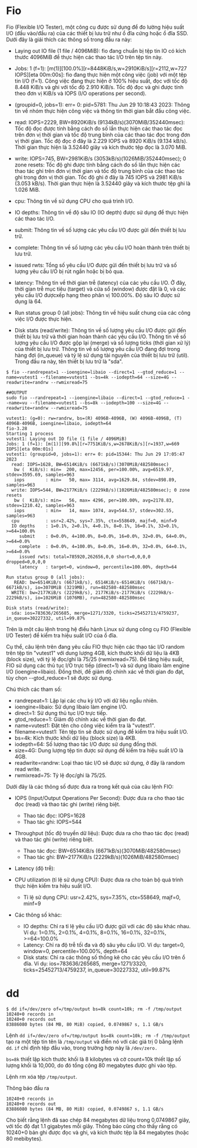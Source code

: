 # Fio
Fio (Flexible I/O Tester), một công cụ được sử dụng để đo lường hiệu suất I/O (đầu vào/đầu ra) của các thiết bị lưu trữ như ổ đĩa cứng hoặc ổ đĩa SSD. Dưới đây là giải thích các thông số trong đầu ra này:

- Laying out IO file (1 file / 4096MiB): fio đang chuẩn bị tệp tin IO có kích thước 4096MiB để thực hiện các thao tác I/O trên tệp tin này.
- Jobs: 1 (f=1): [m(1)][100.0%][r=8448KiB/s,w=2910KiB/s][r=2112,w=727 IOPS][eta 00m:00s]: fio đang thực hiện một công việc (job) với một tệp tin I/O (f=1). Công việc đang thực hiện ở 100% hiệu suất, đọc với tốc độ 8.448 KiB/s và ghi với tốc độ 2.910 KiB/s. Tốc độ đọc và ghi được tính theo đơn vị KiB/s và IOPS (I/O operations per second).
- (groupid=0, jobs=1): err= 0: pid=5781: Thu Jun 29 10:18:43 2023: Thông tin về nhóm thực hiện công việc và thông tin thời gian bắt đầu công việc.
- read: IOPS=2229, BW=8920KiB/s (9134kB/s)(3070MiB/352440msec): Tốc độ đọc được tính bằng cách đo số lần thực hiện các thao tác đọc trên đơn vị thời gian và tốc độ trung bình của các thao tác đọc trong đơn vị thời gian. Tốc độ đọc ở đây là 2.229 IOPS và 8920 KiB/s (9.134 kB/s). Thời gian thực hiện là 3.52440 giây và kích thước tệp đọc là 3.070 MiB.
- write: IOPS=745, BW=2981KiB/s (3053kB/s)(1026MiB/352440msec); 0 zone resets: Tốc độ ghi được tính bằng cách đo số lần thực hiện các thao tác ghi trên đơn vị thời gian và tốc độ trung bình của các thao tác ghi trong đơn vị thời gian. Tốc độ ghi ở đây là 745 IOPS và 2981 KiB/s (3.053 kB/s). Thời gian thực hiện là 3.52440 giây và kích thước tệp ghi là 1.026 MiB.
- cpu: Thông tin về sử dụng CPU cho quá trình I/O.
- IO depths: Thông tin về độ sâu IO (IO depth) được sử dụng để thực hiện các thao tác I/O.
- submit: Thông tin về số lượng các yêu cầu I/O được gửi đến thiết bị lưu trữ.
- complete: Thông tin về số lượng các yêu cầu I/O hoàn thành trên thiết bị lưu trữ.
- issued rwts: Tổng số yêu cầu I/O được gửi đến thiết bị lưu trữ và số lượng yêu cầu I/O bị rút ngắn hoặc bị bỏ qua.
- latency: Thông tin về thời gian trễ (latency) của các yêu cầu I/O. Ở đây, thời gian trễ mục tiêu (target) và cửa sổ (window) được đặt là 0, và các yêu cầu I/O đượcxếp hạng theo phân vị 100.00%. Độ sâu IO được sử dụng là 64.

- Run status group 0 (all jobs): Thông tin về hiệu suất chung của các công việc I/O được thực hiện.
- Disk stats (read/write): Thông tin về số lượng yêu cầu I/O được gửi đến thiết bị lưu trữ và thời gian hoàn thành các yêu cầu I/O. Thông tin về số lượng yêu cầu I/O được gộp lại (merge) và số lượng ticks (thời gian xử lý) của thiết bị lưu trữ. Thông tin về số lượng yêu cầu I/O đang đợi trong hàng đợi (in_queue) và tỷ lệ sử dụng tài nguyên của thiết bị lưu trữ (util). Trong đầu ra này, tên thiết bị lưu trữ là "sda".



```
$ fio --randrepeat=1 --ioengine=libaio --direct=1 --gtod_reduce=1 --name=vutest1 --filename=vutest1 --bs=4k --iodepth=64 --size=4G --readwrite=randrw --rwmixread=75

##OUTPUT
sudo fio --randrepeat=1 --ioengine=libaio --direct=1 --gtod_reduce=1 --name=vu --filename=vutest1 --bs=8k --iodepth=100 --size=4G --readwrite=randrw --rwmixread=75

vutest1: (g=0): rw=randrw, bs=(R) 4096B-4096B, (W) 4096B-4096B, (T) 4096B-4096B, ioengine=libaio, iodepth=64
fio-3.28
Starting 1 process
vutest1: Laying out IO file (1 file / 4096MiB)
Jobs: 1 (f=1): [m(1)][99.8%][r=7751KiB/s,w=2678KiB/s][r=1937,w=669 IOPS][eta 00m:01s] 
vutest1: (groupid=0, jobs=1): err= 0: pid=15344: Thu Jun 29 17:05:47 2023
  read: IOPS=1628, BW=6514KiB/s (6671kB/s)(3070MiB/482580msec)
   bw (  KiB/s): min=  200, max=12456, per=100.00%, avg=6519.97, stdev=3595.69, samples=963
   iops        : min=   50, max= 3114, avg=1629.84, stdev=898.89, samples=963
  write: IOPS=544, BW=2177KiB/s (2229kB/s)(1026MiB/482580msec); 0 zone resets
   bw (  KiB/s): min=   56, max= 4296, per=100.00%, avg=2178.83, stdev=1210.42, samples=963
   iops        : min=   14, max= 1074, avg=544.57, stdev=302.55, samples=963
  cpu          : usr=2.42%, sys=7.35%, ctx=558649, majf=0, minf=9
  IO depths    : 1=0.1%, 2=0.1%, 4=0.1%, 8=0.1%, 16=0.1%, 32=0.1%, >=64=100.0%
     submit    : 0=0.0%, 4=100.0%, 8=0.0%, 16=0.0%, 32=0.0%, 64=0.0%, >=64=0.0%
     complete  : 0=0.0%, 4=100.0%, 8=0.0%, 16=0.0%, 32=0.0%, 64=0.1%, >=64=0.0%
     issued rwts: total=785920,262656,0,0 short=0,0,0,0 dropped=0,0,0,0
     latency   : target=0, window=0, percentile=100.00%, depth=64

Run status group 0 (all jobs):
   READ: bw=6514KiB/s (6671kB/s), 6514KiB/s-6514KiB/s (6671kB/s-6671kB/s), io=3070MiB (3219MB), run=482580-482580msec
  WRITE: bw=2177KiB/s (2229kB/s), 2177KiB/s-2177KiB/s (2229kB/s-2229kB/s), io=1026MiB (1076MB), run=482580-482580msec

Disk stats (read/write):
  sda: ios=783636/265685, merge=1271/3320, ticks=25452713/4759237, in_queue=30227332, util=99.87%

```


Trên là một câu lệnh trong hệ điều hành Linux sử dụng công cụ FIO (Flexible I/O Tester) để kiểm tra hiệu suất I/O của ổ đĩa.

Cụ thể, câu lệnh trên đang yêu cầu FIO thực hiện các thao tác I/O random trên tệp tin "vutest1" với dung lượng 4GB, kích thước khối dữ liệu là 4KB (block size), với tỷ lệ đọc/ghi là 75/25 (rwmixread=75). Để tăng hiệu suất, FIO sử dụng các thủ tục I/O trực tiếp (direct=1) và sử dụng libaio làm engine I/O (ioengine=libaio). Đồng thời, để giảm độ chính xác về thời gian đo đạt, tùy chọn --gtod_reduce=1 sẽ được sử dụng.

Chú thích các tham số:
- randrepeat=1: Lặp lại các chu kỳ I/O với dữ liệu ngẫu nhiên.
- ioengine=libaio: Sử dụng libaio làm engine I/O.
- direct=1: Sử dụng thủ tục I/O trực tiếp.
- gtod_reduce=1: Giảm độ chính xác về thời gian đo đạt.
- name=vutest1: Đặt tên cho công việc kiểm tra là "vutest1".
- filename=vutest1: Tên tệp tin sẽ được sử dụng để kiểm tra hiệu suất I/O.
- bs=4k: Kích thước khối dữ liệu (block size) là 4KB.
- iodepth=64: Số lượng thao tác I/O được sử dụng đồng thời.
- size=4G: Dung lượng tệp tin được sử dụng để kiểm tra hiệu suất I/O là 4GB.
- readwrite=randrw: Loại thao tác I/O sẽ được sử dụng, ở đây là random read write.
- rwmixread=75: Tỷ lệ đọc/ghi là 75/25.


Dưới đây là các thông số được đưa ra trong kết quả của câu lệnh FIO:

- IOPS (Input/Output Operations Per Second): Được đưa ra cho thao tác đọc (read) và thao tác ghi (write) riêng biệt. 

  + Thao tác đọc: IOPS=1628
  + Thao tác ghi: IOPS=544

- Throughput (tốc độ truyền dữ liệu): Được đưa ra cho thao tác đọc (read) và thao tác ghi (write) riêng biệt. 

  + Thao tác đọc: BW=6514KiB/s (6671kB/s)(3070MiB/482580msec)
  + Thao tác ghi: BW=2177KiB/s (2229kB/s)(1026MiB/482580msec)

- Latency (độ trễ):

- CPU utilization (tỉ lệ sử dụng CPU): Được đưa ra cho toàn bộ quá trình thực hiện kiểm tra hiệu suất I/O.

  + Tỉ lệ sử dụng CPU: usr=2.42%, sys=7.35%, ctx=558649, majf=0, minf=9

- Các thông số khác:

  + IO depths: Chỉ ra tỉ lệ yêu cầu I/O được gửi với các độ sâu khác nhau. Ví dụ: 1=0.1%, 2=0.1%, 4=0.1%, 8=0.1%, 16=0.1%, 32=0.1%, >=64=100.0%
  + Latency: Chỉ ra độ trễ tối đa và độ sâu yêu cầu I/O. Ví dụ: target=0, window=0, percentile=100.00%, depth=64
  + Disk stats: Chỉ ra các thông số thống kê cho các yêu cầu I/O trên ổ đĩa. Ví dụ: ios=783636/265685, merge=1271/3320, ticks=25452713/4759237, in_queue=30227332, util=99.87%
# dd  
```
$ dd if=/dev/zero of=/tmp/output bs=8k count=10k; rm -f /tmp/output
10240+0 records in
10240+0 records out
83886080 bytes (84 MB, 80 MiB) copied, 0.0749867 s, 1.1 GB/s
```


Lệnh `dd if=/dev/zero of=/tmp/output bs=8k count=10k; rm -f /tmp/output` tạo ra một tệp tin tên là `/tmp/output` và điền nó với các giá trị 0 bằng lệnh `dd`. `if` chỉ định tệp đầu vào, trong trường hợp này là `/dev/zero.`

`bs=8k` thiết lập kích thước khối là 8 kilobytes và cờ count=10k thiết lập số lượng khối là 10,000, do đó tổng cộng 80 megabytes được ghi vào tệp.

Lệnh rm xóa tệp `/tmp/output`.

Thông báo đầu ra 
```
10240+0 records in
10240+0 records out
83886080 bytes (84 MB, 80 MiB) copied, 0.0749867 s, 1.1 GB/s
```
Cho biết rằng lệnh đã sao chép 84 megabytes dữ liệu trong 0,0749867 giây, với tốc độ đạt 1.1 gigabytes mỗi giây. Thông báo cũng cho thấy rằng có 10240+0 bản ghi được đọc và ghi, và kích thước tệp là 84 megabytes (hoặc 80 mebibytes).
